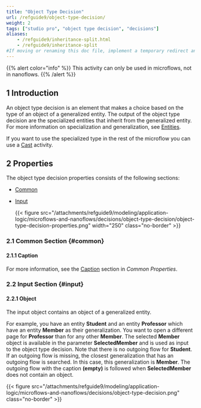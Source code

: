 ```yaml
---
title: "Object Type Decision"
url: /refguide9/object-type-decision/
weight: 2
tags: ["studio pro", "object type decision", "decisions"]
aliases:
    - /refguide9/inheritance-split.html
    - /refguide9/inheritance-split
#If moving or renaming this doc file, implement a temporary redirect and let the respective team know they should update the URL in the product. See Mapping to Products for more details.
---
```


{{% alert color="info" %}}
This activity can only be used in microflows, not in nanoflows.
{{% /alert %}}

## 1 Introduction

An object type decision is an element that makes a choice based on the type of an object of a generalized entity. The output of the object type decision are the specialized entities that inherit from the generalized entity. For more information on specialization and generalization, see [Entities](/refguide9/entities/).

If you want to use the specialized type in the rest of the microflow you can use a [Cast](/refguide9/cast-object/) activity.

## 2 Properties

The object type decision properties consists of the following sections:

* [Common](#common)
* [Input](#input)

    {{< figure src="/attachments/refguide9/modeling/application-logic/microflows-and-nanoflows/decisions/object-type-decision/object-type-decision-properties.png"   width="250"  class="no-border" >}}

### 2.1 Common Section {#common} 

#### 2.1.1 Caption

For more information, see the [Caption](/refguide9/microflow-element-common-properties/#caption) section in *Common Properties*.

### 2.2 Input Section {#input}

#### 2.2.1 Object

The input object contains an object of a generalized entity.

For example, you have an entity **Student** and an entity **Professor** which have an entity **Member** as their generalization. You want to open a different page for **Professor** than for any other **Member**. The selected **Member** object is available in the parameter **SelectedMember** and is used as input to the object type decision. Note that there is no outgoing flow for **Student**. If an outgoing flow is missing, the closest generalization that has an outgoing flow is searched. In this case, this generalization is **Member**. The outgoing flow with the caption **(empty)** is followed when **SelectedMember** does not contain an object.

{{< figure src="/attachments/refguide9/modeling/application-logic/microflows-and-nanoflows/decisions/object-type-decision.png" class="no-border" >}}
